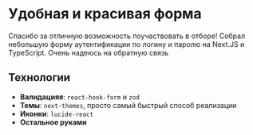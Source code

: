 # Удобная и красивая форма

Спасибо за отличную возможность поучаствовать в отборе!
Собрал небольшую форму аутентификации по логину и паролю на Next.JS и TypeScript.
Очень надеюсь на обратную связь

## Технологии

- **Валидацияя**: `react-hook-form` и `zod`
- **Темы**: `next-themes`, просто самый быстрый способ реализации
- **Иконки**: `lucide-react`
- **Остальное руками**
